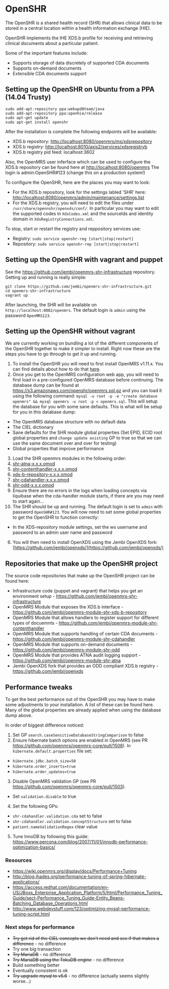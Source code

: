 # OpenSHR

The OpenSHR is a shared health record (SHR) that allows clinical data to be stored in a central location within a health information exchange (HIE).

OpenSHR implements the IHE XDS.b profile for receiving and retrieving clinical documents about a particular patient.

Some of the important features include:

* Supports storage of data discretely of supported CDA documents
* Supports on-demand documents
* Extensible CDA documents support

## Setting up the OpenSHR on Ubuntu from a PPA (14.04 Trusty)

```
sudo add-apt-repository ppa:webupd8team/java
sudo add-apt-repository ppa:openhie/release
sudo apt-get update
sudo apt-get install openshr
```

After the installation is complete the following endpoints will be available:
 * XDS.b repository: [http://localhost:8080/openmrs/ms/xdsrepository](http://localhost:8080/openmrs/ms/xdsrepository)
 * XDS.b registry: [http://localhost:8010/axis2/services/xdsregistryb](http://localhost:8010/axis2/services/xdsregistryb)
 * XDS.b registry pid feed: localhost:3602

Also, the OpenMRS user inferface which can be used to configure the XDS.b repository can be found here at [http://localhost:8080/openmrs](http://localhost:8080/openmrs) The login is admin:OpenSHR#123 (change this on a production system!)

To configure the OpenSHR, here are the places you may want to look:
 * For the XDS.b repository, look for the settings labled 'SHR' here: [http://localhost:8080/openmrs/admin/maintenance/settings.list](http://localhost:8080/openmrs/admin/maintenance/settings.list)
 * For the XDS.b registry, you will need to edit the files under `/usr/share/opennshr/openxds/conf/`. In particular you may want to edit the supported codes in `XdsCodes.xml` and the sourceIds and identity domain in `XdsRegistryConnections.xml`.
 
To stop, start or restart the registry and reppository services use:
 * Registry: `sudo service openshr-reg [start|stop|restart]`
 * Repository: `sudo service openshr-rep [start|stop|restart]`

## Setting up the OpenSHR with vagrant and puppet

See the https://github.com/jembi/openmrs-shr-infrastructure repository. Getting up and running is really simple:
```
git clone https://github.com/jembi/openmrs-shr-infrastructure.git
cd openmrs-shr-infrastructure
vagrant up
```
After launching, the SHR will be available on `http://localhost:8082/openmrs`. The default login is `admin` using the password `OpenMRS123`.

## Setting up the OpenSHR without vagrant

We are currently working on bundling a lot of the different components of the OpenSHR together to make it simpler to install. Right now these are the steps you have to go through to get it up and running.

1. To install the OpenSHR you will need to first install OpenMRS v1.11.x. You can find details about how to do that [here](https://wiki.openmrs.org/display/docs/Installing+OpenMRS).
2. Once you get to the OpenMRS configuration web app, you will need to first load in a pre-configured OpenMRS database before continuing. The database dump can be found at https://s3.amazonaws.com/openshr/openmrs.sql.gz and you can load it using the following command: `mysql -u root -p -e "create database openmrs" && mysql openmrs -u root -p < openmrs.sql`. This will setup the database for you with some sane defaults. This is what will be setup for you in this database dump:
  * The OpenMRS database structure with no default data
  * The CIEL dictionary
  * Sane defaults for the SHR module global properties (Set EPID, ECID root global properties and `change update existing` GP to true so that we can use the same document over and over for testing)
  * Global properties that improve performance
3. Load the SHR openmrs modules in the following order:
  1. [shr-atna-x.x.x.omod](https://github.com/jembi/openmrs-module-shr-atna/releases)
  2. [shr-contenthandler-x.x.x.omod](https://github.com/jembi/openmrs-module-shr-contenthandler/releases)
  3. [xds-b-repository-x.x.x.omod](https://github.com/jembi/openmrs-module-shr-xds-b-repository/releases)
  4. [shr-cdahandler-x.x.x.omod](https://github.com/jembi/openmrs-module-shr-cdahandler/releases)
  5. [shr-odd-x.x.x.omod](https://github.com/jembi/openmrs-module-shr-odd/releases)
4. Ensure there are no errors in the logs when loading concepts via liquibase when the cda-handler module starts, if there are you may need to start again...
5. The SHR should be up and running. The default login is set to `admin` with password `OpenSHR#123`. You will now need to set some global properties to get the OpenSHR to function correctly:
  * In the XDS-repository module settings, set the ws username and password to an admin user name and password
6. You will then need to install OpenXDS using the Jembi OpenXDS fork: [https://github.com/jembi/openxds/](https://github.com/jembi/openxds/)

## Repositories that make up the OpenSHR project

The source code repositories that make up the OpenSHR project can be found here:

* Infrastructure code (puppet and vagrant) that helps you get an environment setup - https://github.com/jembi/openmrs-shr-infrastructure
* OpenMRS Module that exposes the XDS.b interface - https://github.com/jembi/openmrs-module-shr-xds-b-repository
* OpenMRS Module that allows handlers to register support for different types of docuemnts - https://github.com/jembi/openmrs-module-shr-contenthandler
* OpenMRS Module that supports handling of certain CDA documents - https://github.com/jembi/openmrs-module-shr-cdahandler
* OpenMRS Module that supports on-demand documents - https://github.com/jembi/openmrs-module-shr-odd
* OpenMRS Module that provides ATNA audit logging support - https://github.com/jembi/openmrs-module-shr-atna
* Jembi OpenXDS fork that provides an ODD compliant XDS.b registry - https://github.com/jembi/openxds

## Performance tweaks

To get the best performance out of the OpenSHR you may have to make some adjustments to your installation. A list of these can be found here. Many of the global properties are already applied when using the database dump above.

In order of biggest difference noticed:

1. Set GP `search.caseSensitiveDatabaseStringComparison` to false
2. Ensure hibernate batch options are enabled in OpenMRS (see PR https://github.com/openmrs/openmrs-core/pull/1508). In `hibernate.default.properties` file set:
  * `hibernate.jdbc.batch_size=50`
  * `hibernate.order_inserts=true`
  * `hibernate.order_updates=true`
3. Disable OpenMRS validation GP (see PR https://github.com/openmrs/openmrs-core/pull/1503).
  * Set `validation.disable` to true
4. Set the following GPs:
  * `shr-cdahandler.validation.cda` set to false
  * `shr-cdahandler.validation.conceptStructure` set to false
  * `patient.nameValidationRegex` clear value
5. Tune InnoDB by following this guide:
https://www.percona.com/blog/2007/11/01/innodb-performance-optimization-basics/

### Resources

* https://wiki.openmrs.org/display/docs/Performance+Tuning
* http://blog.jhades.org/performance-tuning-of-spring-hibernate-applications/
* https://access.redhat.com/documentation/en-US/JBoss_Enterprise_Application_Platform/5/html/Performance_Tuning_Guide/sect-Performance_Tuning_Guide-Entity_Beans-Batching_Database_Operations.html
* http://www.webdevstuff.com/123/optimizing-mysql-performance-tuning-script.html

### Next steps for performance

* ~~Try get rid of the CIEL concepts we don't need and see if that makes a difference~~ - no difference
* Try one big transaction
* ~~Try MariaDB~~ - no difference
* ~~Try MariaDB using the TokuDB engine~~ - no difference
* Build something better
* Eventually consistent is ok
* ~~Try upgrade mysql to v5.6~~ - no difference (actually seems slightly worse...)
